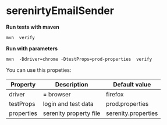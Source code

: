 # serenirtyEmailSender

**Run tests with maven**

`mvn  verify`

**Run with parameters**

`mvn  -Ddriver=chrome -DtestProps=prod-properties  verify`

You can use this propeties:

| Property | Description  | Default value  |
| ------- | --- | --- |
| driver | = browser | firefox |
| testProps | login and test data | prod.properties |
| properties | serenity property file | serenity.properties |


